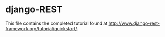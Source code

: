 # django-REST

This file contains the completed tutorial found at http://www.django-rest-framework.org/tutorial/quickstart/.
